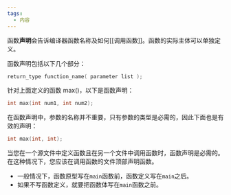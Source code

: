 ```yaml
---
tags:
  - 内容
---
```

函数**声明**会告诉编译器函数名称及如何[[调用函数]]。函数的实际主体可以单独定义。

函数声明包括以下几个部分：

```c
return_type function_name( parameter list );
```

针对上面定义的函数 max()，以下是函数声明：

```C
int max(int num1, int num2);
```

在函数声明中，参数的名称并不重要，只有参数的类型是必需的，因此下面也是有效的声明：

```C
int max(int, int);
```

当您在一个源文件中定义函数且在另一个文件中调用函数时，函数声明是必需的。在这种情况下，您应该在调用函数的文件顶部声明函数。

-   一般情况下，函数原型写在`main`函数前，函数定义写在`main`之后。
-   如果不写函数定义，就要把函数体写在`main`函数之前。